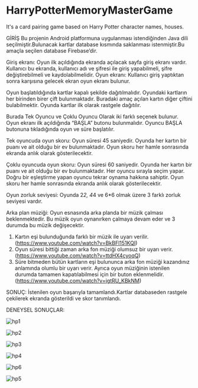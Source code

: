 # HarryPotterMemoryMasterGame
It's a card pairing game based on Harry Potter character names, houses. 

GİRİŞ
Bu projenin Android platformuna uygulanması istendiğinden Java dili seçilmiştir.Bulunacak kartlar database kısmında saklanması istenmiştir.Bu amaçla seçilen database Firebase’dir. 

Giriş ekranı: Oyun ilk açıldığında ekranda açılacak sayfa giriş ekranı vardır. Kullanıcı bu ekranda, kullanıcı adı ve şifresi ile giriş yapabilmeli, şifre değiştirebilmeli ve kaydolabilmelidir.
Oyun ekranı: Kullanıcı giriş yaptıktan sonra karşısına gelecek ekran oyun ekranı bulunur. 

Oyun başlatıldığında kartlar kapalı şekilde dağıtılmalıdır. Oyundaki kartların her 
birinden birer çift bulunmaktadır. Buradaki amaç açılan kartın diğer çiftini 
bulabilmektir. Oyunda kartlar ilk olarak rastgele dağıtılır.


Burada Tek Oyuncu ve Çoklu Oyuncu Olarak iki farklı seçenek bulunur. Oyun ekranı ilk açıldığında “BAŞLA” butonu bulunmalıdır. Oyuncu BAŞLA butonuna tıkladığında oyun ve süre başlatılır.
 
Tek oyuncuda oyun skoru: Oyun süresi 45 saniyedir. Oyunda her kartın bir puanı ve ait olduğu bir ev bulunmaktadır. Oyun skoru her hamle sonrasında ekranda anlık olarak gösterilecektir.

Çoklu oyuncuda oyun skoru: Oyun süresi 60 saniyedir. Oyunda her kartın bir puanı ve ait olduğu bir ev bulunmaktadır. Her oyuncu sırayla seçim yapar. Doğru bir eşleştirme yapan oyuncu tekrar oynama hakkına sahiptir. Oyun skoru her hamle sonrasında ekranda anlık olarak gösterilecektir.


Oyun zorluk seviyesi: Oyunda 2*2, 4*4 ve 6*6 olmak üzere 3 farklı zorluk seviyesi 
vardır.

Arka plan müziği: Oyun esnasında arka planda bir müzik çalması beklenmektedir. 
Bu müzik oyun oynanırken çalmaya devam eder ve 3 durumda bu müzik değişecektir. 

1) Kartın eşi bulunduğunda farklı bir müzik ile uyarı verilir. (https://www.youtube.com/watch?v=BkBFl151KQI)
2) Oyun süresi bittiği zaman arka fon müziği olumsuz bir uyarı verir. (https://www.youtube.com/watch?v=ttdHX4cyoqQ)
3) Süre bitmeden bütün kartların eşi bulununca arka fon müziği kazandınız anlamında olumlu bir uyarı verir. Ayrıca oyun müziğinin istenilen durumda tamamen kapatılabilmesi için bir buton eklenmelidir. (https://www.youtube.com/watch?v=jgtRU_KBkNM) 


 SONUÇ: 
İstenilen oyun başarıyla tamamlandı.Kartlar databaseden rastgele çekilerek ekranda gösterildi ve skor tanımlandı.

 DENEYSEL SONUÇLAR:

![hp1](https://github.com/potuu/HarryPotterMemoryMasterGame/assets/82321990/2e9c05bd-d86a-4594-bf6f-c86776444fde)

![hp2](https://github.com/potuu/HarryPotterMemoryMasterGame/assets/82321990/8765c04a-bff7-42c3-a6a9-11d7dc58f789)

![hp3](https://github.com/potuu/HarryPotterMemoryMasterGame/assets/82321990/c5457342-9f66-4a1b-849d-c6a26a84cf95)

![hp4](https://github.com/potuu/HarryPotterMemoryMasterGame/assets/82321990/97843127-c841-4e70-9c03-7c2e7d75f00c)

![hp6](https://github.com/potuu/HarryPotterMemoryMasterGame/assets/82321990/74ea00e0-8d8c-4ea0-b4e9-660da743e670)

![hp5](https://github.com/potuu/HarryPotterMemoryMasterGame/assets/82321990/1cd3522a-7880-49c4-9a48-0d40a7024095)

